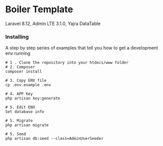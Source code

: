 


# Boiler Template

Laravel 8.12,
Admin LTE 3.1.0,
Yajra DataTable


### Installing

A step by step series of examples that tell you how to get a development env running


```
# 1 . Clone the repository into your htdocs/www folder
# 2. Composer
composer install

# 3. Copy ENV file
cp .env.example .env

# 4. APP Key
php artisan key:generate

# 5. Edit ENV
Set database info

# 5. Migrate
php artisan migrate

# 5. Seed
php artisan db:seed --class=AdminUserSeeder 

